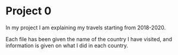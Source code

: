 # Project 0

In my project I am explaining my travels starting from 2018-2020.

Each file has been given the name of the country I have visited, and information is given on what I did in each country.